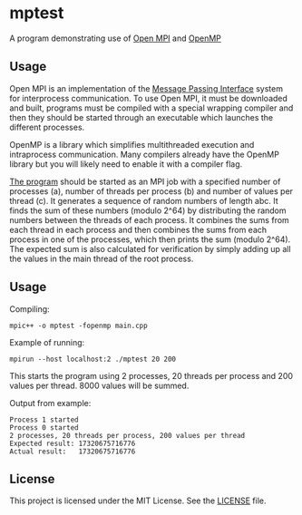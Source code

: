 # mptest
A program demonstrating use of [Open MPI](https://www.open-mpi.org/) and [OpenMP](https://www.openmp.org/)

## Usage

Open MPI is an implementation of the [Message Passing Interface](https://www.mpi-forum.org/docs/) system for interprocess communication. To use Open MPI, it must be downloaded and built, programs must be compiled with a special wrapping compiler and then they should be started through an executable which launches the different processes.

OpenMP is a library which simplifies multithreaded execution and intraprocess communication. Many compilers already have the OpenMP library but you will likely need to enable it with a compiler flag.

[The program](main.cpp) should be started as an MPI job with a specified number of processes (a), number of threads per process (b) and number of values per thread (c). It generates a sequence of random numbers of length abc. It finds the sum of these numbers (modulo 2^64) by distributing the random numbers between the threads of each process. It combines the sums from each thread in each process and then combines the sums from each process in one of the processes, which then prints the sum (modulo 2^64). The expected sum is also calculated for verification by simply adding up all the values in the main thread of the root process.

## Usage

Compiling:
```
mpic++ -o mptest -fopenmp main.cpp
```
Example of running:
```
mpirun --host localhost:2 ./mptest 20 200
```
This starts the program using 2 processes, 20 threads per process and 200 values per thread. 8000 values will be summed.

Output from example:
```
Process 1 started
Process 0 started
2 processes, 20 threads per process, 200 values per thread
Expected result: 17320675716776
Actual result:   17320675716776
```

## License

This project is licensed under the MIT License. See the [LICENSE](LICENSE) file.
